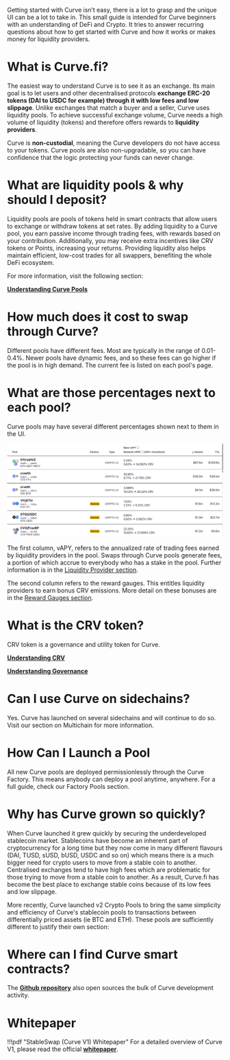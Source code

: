 Getting started with Curve isn’t easy, there is a lot to grasp and the unique UI can be a lot to take in. This small guide is intended for Curve beginners with an understanding of DeFi and Crypto. It tries to answer recurring questions about how to get started with Curve and how it works or makes money for liquidity providers.

# **What is Curve.fi?**

The easiest way to understand Curve is to see it as an exchange. Its main goal is to let users and other decentralised protocols **exchange ERC-20 tokens (DAI to USDC for example) through it with low fees and low slippage**. Unlike exchanges that match a buyer and a seller, Curve uses liquidity pools. To achieve successful exchange volume, Curve needs a high volume of liquidity (tokens) and therefore offers rewards to **liquidity providers**.

Curve is **non-custodial**, meaning the Curve developers do not have access to your tokens. Curve pools are also non-upgradable, so you can have confidence that the logic protecting your funds can never change.

# **What are liquidity pools & why should I deposit?**

Liquidity pools are pools of tokens held in smart contracts that allow users to exchange or withdraw tokens at set rates. By adding liquidity to a Curve pool, you earn passive income through trading fees, with rewards based on your contribution. Additionally, you may receive extra incentives like CRV tokens or Points, increasing your returns. Providing liquidity also helps maintain efficient, low-cost trades for all swappers, benefiting the whole DeFi ecosystem.

For more information, visit the following section:

[**Understanding Curve Pools**](../lp/overview.md)

# **How much does it cost to swap through Curve?**

Different pools have different fees.  Most are typically in the range of 0.01-0.4%.  Newer pools have dynamic fees, and so these fees can go higher if the pool is in high  demand.  The current fee is listed on each pool's page.

# **What are those percentages next to each pool?**

Curve pools may have several different percentages shown next to them in the UI.

![Pools UI](../images/pools.webp)

The first column, vAPY, refers to the annualized rate of trading fees earned by liquidity providers in the pool. Swaps through Curve pools generate fees, a portion of which accrue to everybody who has a stake in the pool. Further information is in the [Liquidity Provider section](../lp/overview.md).

The second column refers to the reward gauges. This entitles liquidity providers to earn bonus CRV emissions. More detail on these bonuses are in the [Reward Gauges section](../reward-gauges/overview.md).

# **What is the CRV token?**

CRV token is a governance and utility token for Curve.

[**Understanding CRV**](../crv-token/overview.md)

[**Understanding Governance**](../governance/understanding-governance.md)

# **Can I use Curve on sidechains?**

Yes. Curve has launched on several sidechains and will continue to do so. Visit our section on Multichain for more information.

# **How Can I Launch a Pool**

All new Curve pools are deployed permissionlessly through the Curve Factory. This means anybody can deploy a pool anytime, anywhere. For a full guide, check our Factory Pools section.
​
# **Why has Curve grown so quickly?**

When Curve launched it grew quickly by securing the underdeveloped stablecoin market. Stablecoins have become an inherent part of cryptocurrency for a long time but they now come in many different flavours (DAI, TUSD, sUSD, bUSD, USDC and so on) which means there is a much bigger need for crypto users to move from a stable coin to another. Centralised exchanges tend to have high fees which are problematic for those trying to move from a stable coin to another. As a result, Curve.fi has become the best place to exchange stable coins because of its low fees and low slippage.

More recently, Curve launched v2 Crypto Pools to bring the same simplicity and efficiency of Curve's stablecoin pools to transactions between differentially priced assets (ie BTC and ETH). These pools are sufficiently different to justify their own section:
​
# **Where can I find Curve smart contracts?**

The [**Github repository**](https://github.com/curvefi) also open sources the bulk of Curve development activity.


# **Whitepaper**

!!!pdf "StableSwap (Curve V1) Whitepaper"
    For a detailed overview of Curve V1, please read the official [**whitepaper**](../pdf/curve-stableswap.pdf).
